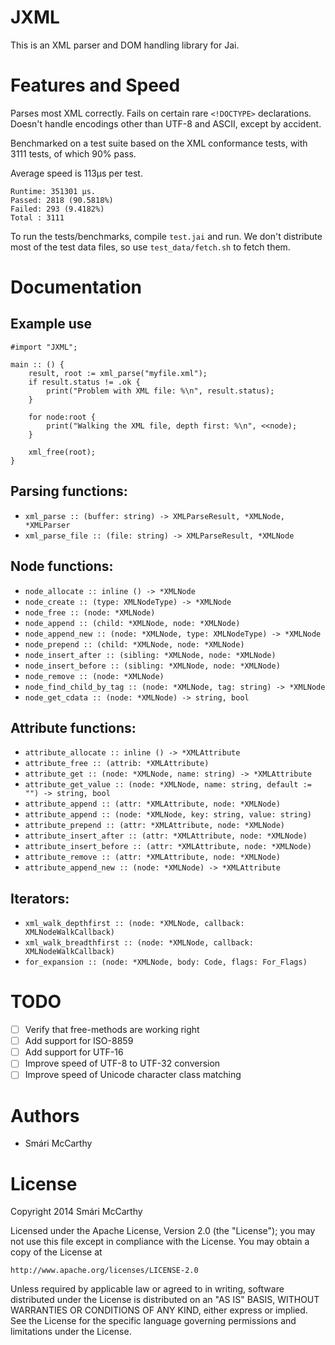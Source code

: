 # JXML

This is an XML parser and DOM handling library for Jai.


# Features and Speed

Parses most XML correctly. Fails on certain rare `<!DOCTYPE>` declarations. Doesn't handle encodings other than UTF-8 and ASCII, except by accident.

Benchmarked on a test suite based on the XML conformance tests, with 3111 tests, of which 90% pass. 

Average speed is 113µs per test.

```
Runtime: 351301 µs.
Passed: 2818 (90.5818%)
Failed: 293 (9.4182%)
Total : 3111
```

To run the tests/benchmarks, compile `test.jai` and run. We don't distribute most of the test data files, so use `test_data/fetch.sh` to fetch them.

# Documentation

## Example use

```
#import "JXML";

main :: () {
    result, root := xml_parse("myfile.xml");
    if result.status != .ok {
        print("Problem with XML file: %\n", result.status);
    }

    for node:root {
        print("Walking the XML file, depth first: %\n", <<node);
    }

    xml_free(root);
}
```

## Parsing functions:
 * `xml_parse :: (buffer: string) -> XMLParseResult, *XMLNode, *XMLParser`
 * `xml_parse_file :: (file: string) -> XMLParseResult, *XMLNode`

## Node functions:
 * `node_allocate :: inline () -> *XMLNode`
 * `node_create :: (type: XMLNodeType) -> *XMLNode`
 * `node_free :: (node: *XMLNode)`
 * `node_append :: (child: *XMLNode, node: *XMLNode)`
 * `node_append_new :: (node: *XMLNode, type: XMLNodeType) -> *XMLNode`
 * `node_prepend :: (child: *XMLNode, node: *XMLNode)`
 * `node_insert_after :: (sibling: *XMLNode, node: *XMLNode)`
 * `node_insert_before :: (sibling: *XMLNode, node: *XMLNode)`
 * `node_remove :: (node: *XMLNode)`
 * `node_find_child_by_tag :: (node: *XMLNode, tag: string) -> *XMLNode`
 * `node_get_cdata :: (node: *XMLNode) -> string, bool`

## Attribute functions:
 * `attribute_allocate :: inline () -> *XMLAttribute`
 * `attribute_free :: (attrib: *XMLAttribute)`
 * `attribute_get :: (node: *XMLNode, name: string) -> *XMLAttribute`
 * `attribute_get_value :: (node: *XMLNode, name: string, default := "") -> string, bool`
 * `attribute_append :: (attr: *XMLAttribute, node: *XMLNode)`
 * `attribute_append :: (node: *XMLNode, key: string, value: string)`
 * `attribute_prepend :: (attr: *XMLAttribute, node: *XMLNode)`
 * `attribute_insert_after :: (attr: *XMLAttribute, node: *XMLNode)`
 * `attribute_insert_before :: (attr: *XMLAttribute, node: *XMLNode)`
 * `attribute_remove :: (attr: *XMLAttribute, node: *XMLNode)`
 * `attribute_append_new :: (node: *XMLNode) -> *XMLAttribute`

## Iterators:
 * `xml_walk_depthfirst :: (node: *XMLNode, callback: XMLNodeWalkCallback)`
 * `xml_walk_breadthfirst :: (node: *XMLNode, callback: XMLNodeWalkCallback)`
 * `for_expansion :: (node: *XMLNode, body: Code, flags: For_Flags)`


# TODO

 * [ ] Verify that free-methods are working right
 * [ ] Add support for ISO-8859
 * [ ] Add support for UTF-16
 * [ ] Improve speed of UTF-8 to UTF-32 conversion
 * [ ] Improve speed of Unicode character class matching

# Authors

 * Smári McCarthy

 # License

 Copyright 2014 Smári McCarthy

Licensed under the Apache License, Version 2.0 (the "License");
you may not use this file except in compliance with the License.
You may obtain a copy of the License at

    http://www.apache.org/licenses/LICENSE-2.0

Unless required by applicable law or agreed to in writing, software
distributed under the License is distributed on an "AS IS" BASIS,
WITHOUT WARRANTIES OR CONDITIONS OF ANY KIND, either express or implied.
See the License for the specific language governing permissions and
limitations under the License.